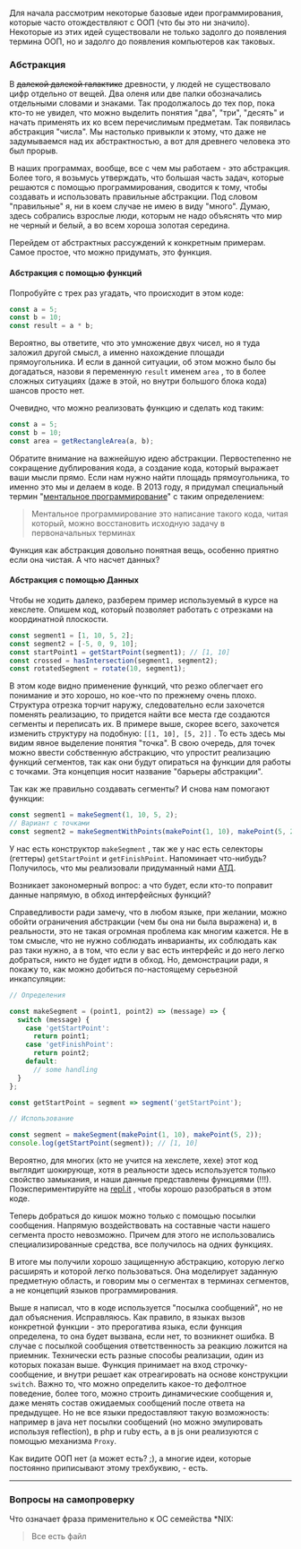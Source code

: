 Для начала рассмотрим некоторые базовые идеи программирования, которые часто отождествляют с ООП \(что бы это ни значило\). Некоторые из этих идей существовали не только задолго до появления термина ООП, но и задолго до появления компьютеров как таковых.

### Абстракция

В ~~далекой далекой галактике~~ древности, у людей не существовало цифр отдельно от вещей. Два оленя или две палки обозначались отдельными словами и знаками. Так продолжалось до тех пор, пока кто-то не увидел, что можно выделить понятия "два", "три", "десять" и начать применять их ко всем перечислимым предметам. Так появилась абстракция "числа". Мы настолько привыкли к этому, что даже не задумываемся над их абстрактностью, а вот для древнего человека это был прорыв.

В наших программах, вообще, все с чем мы работаем - это абстракция. Более того, я возьмусь утверждать, что большая часть задач, которые решаются с помощью программирования, сводится к тому, чтобы создавать и использовать правильные абстракции. Под словом "правильные" я, ни в коем случае не имею в виду "много". Думаю, здесь собрались взрослые люди, которым не надо объяснять что мир не черный и белый, а во всем хороша золотая середина.

Перейдем от абстрактных рассуждений к конкретным примерам. Самое простое, что можно придумать, это функция.

#### Абстракция с помощью функций

Попробуйте с трех раз угадать, что происходит в этом коде:

```javascript
const a = 5;
const b = 10;
const result = a * b;
```

Вероятно, вы ответите, что это умножение двух чисел, но я туда заложил другой смысл, а именно нахождение площади прямоугольника. И если в данной ситуации, об этом можно было бы догадаться, назови я переменную `result` именем `area` , то в более сложных ситуациях \(даже в этой, но внутри большого блока кода\) шансов просто нет.

Очевидно, что можно реализовать функцию и сделать код таким:

```javascript
const a = 5;
const b = 10;
const area = getRectangleArea(a, b);
```

Обратите внимание на важнейшую идею абстракции. Первостепенно не сокращение дублирования кода, а создание кода, который выражает ваши мысли прямо. Если нам нужно найти площадь прямоугольника, то именно это мы и делаем в коде. В 2013 году, я придумал специальный термин "[ментальное программирование](https://www.youtube.com/watch?v=EEq1wdM2M2w)" с таким определением:

> Ментальное программирование это написание такого кода, читая который, можно восстановить исходную задачу в первоначальных терминах

Функция как абстракция довольно понятная вещь, особенно приятно если она чистая. А что насчет данных?

#### Абстракция с помощью Данных

Чтобы не ходить далеко, разберем пример используемый в курсе на хекслете. Опишем код, который позволяет работать с отрезками на координатной плоскости.

```javascript
const segment1 = [1, 10, 5, 2];
const segment2 = [-5, 0, 9, 10];
const startPoint1 = getStartPoint(segment1); // [1, 10]
const crossed = hasIntersection(segment1, segment2);
const rotatedSegment = rotate(10, segment1);
```

В этом коде видно применение функций, что резко облегчает его понимание и это хорошо, но кое-что по прежнему очень плохо. Структура отрезка торчит наружу, следовательно если захочется поменять реализацию, то придется найти все места где создаются сегменты и переписать их. В примере выше, скорее всего, захочется изменить структуру на подобную: `[[1, 10], [5, 2]]` . То есть здесь мы видим явное выделение понятия "точка". В свою очередь, для точек можно ввести собственную абстракцию, что упростит реализацию функций сегментов, так как они будут опираться на функции для работы с точками. Эта концепция носит название "барьеры абстракции".

Так как же правильно создавать сегменты? И снова нам помогают функции:

```javascript
const segment1 = makeSegment(1, 10, 5, 2);
// Вариант с точками
const segment2 = makeSegmentWithPoints(makePoint(1, 10), makePoint(5, 2));
```

У нас есть конструктор `makeSegment` , так же у нас есть селекторы \(геттеры\) `getStartPoint` и `getFinishPoint`. Напоминает что-нибудь? Получилось, что мы реализовали придуманный нами [АТД](https://ru.wikipedia.org/wiki/Абстрактный_тип_данных).

Возникает закономерный вопрос: а что будет, если кто-то поправит данные напрямую, в обход интерфейсных функций?

Справедливости ради замечу, что в любом языке, при желании, можно обойти ограничения абстракции \(чем бы она ни была выражена\) и, в реальности, это не такая огромная проблема как многим кажется. Не в том смысле, что не нужно соблюдать инварианты, их соблюдать как раз таки нужно, а в том, что если у вас есть интерфейс и до него легко добраться, никто не будет идти в обход. Но, демонстрации ради, я покажу то, как можно добиться по-настоящему серьезной инкапсуляции:

```javascript
// Определения

const makeSegment = (point1, point2) => (message) => {
  switch (message) {
    case 'getStartPoint':
      return point1;
    case 'getFinishPoint':
      return point2;
    default:
      // some handling
  }
};

const getStartPoint = segment => segment('getStartPoint');

// Использование

const segment = makeSegment(makePoint(1, 10), makePoint(5, 2));
console.log(getStartPoint(segment)); // [1, 10]
```

Вероятно, для многих \(кто не учится на хекслете, хехе\) этот код выглядит шокирующе, хотя в реальности здесь используется только свойство замыкания, и наши данные представлены функциями \(!!!\). Поэкспериментируйте на [repl.it](https://repl.it/languages/javascript) , чтобы хорошо разобраться в этом коде.

Теперь добраться до кишок можно только с помощью посылки сообщения. Напрямую воздействовать на составные части нашего сегмента просто невозможно. Причем для этого не использовались специализированные средства, все получилось на одних функциях.

В итоге мы получили хорошо защищенную абстракцию, которую легко расширять и которой легко пользоваться. Она моделирует заданную предметную область, и говорим мы о сегментах в терминах сегментов, а не концепций языков программирования.

Выше я написал, что в коде используется "посылка сообщений", но не дал объяснения. Исправляюсь. Как правило, в языках вызов конкретной функции - это прерогатива языка, если функция определена, то она будет вызвана, если нет, то возникнет ошибка. В случае с посылкой сообщения ответственность за реакцию ложится на приемник. Технически есть разные способы реализации, один из которых показан выше. Функция принимает на вход строчку-сообщение, и внутри решает как отреагировать на основе конструкции `switch`. Важно то, что можно определить какое-то дефолтное поведение, более того, можно строить динамические сообщения и, даже менять состав ожидаемых сообщений после ответа на предыдущее. Но не все языки предоставляют такую возможность: например в java нет посылки сообщений \(но можно эмулировать используя reflection\), в php и ruby есть, а в js они реализуются с помощью механизма `Proxy`.

Как видите ООП нет \(а может есть? ;\), а многие идеи, которые постоянно приписывают этому трехбуквию, - есть.

---

### Вопросы на самопроверку

Что означает фраза применительно к ОС семейства \*NIX:

> Все есть файл



